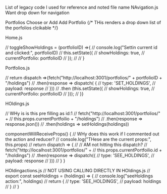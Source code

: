 
List of legacy code I used for reference and noted file name
NAvigation.js
Want drop down for navigation
<p style={navstyle}>  <ButtonDropdown isOpen={this.state.dropdownOpen} toggle={this.toggle}>
          <DropdownToggle caret>
            Portfolios
          </DropdownToggle>
            <DropdownMenu>
              <DropdownItem  header>Choose or Add</DropdownItem>
              <DropdownItem   onClick={this.toggleAddForm}>Add Portfolio</DropdownItem>
              {/* THis renders a drop down list of the porfolios clcikable  */}
              <Portfolios  toggleShowHoldings={this.toggleShowHoldings}/>
            </DropdownMenu>
        </ButtonDropdown>
</p>




Home.js

//  toggleShowHoldings = (portfolioID) =>{
//    console.log("Settin current id and clicked:", portfolioID)
//   this.setState({
//     showHoldings: true,
//     currentPortfolio: portfolioID
//   });
//
// }

Portfolios.js

// return dispatch =>{fetch("http://localhost:3001/portfolios/" + portfolioID + "/holdings")
//    .then(response => dispatch(  {
//        type: 'SET_HOLDINGS',
//        payload: response
//      }))
//      .then (this.setState({
//        showHoldings: true,
//        currentPortfolio: portfolioID
//      }));
//  }}


HOldings.js

// WHy is is this pre filling as id:1
// fetch("http://localhost:3001/portfolios/" +
// this.props.currentPortfoilio + "/holdings")
// .then(response => response.json())
// .then(holdings => setHoldings(holdings))

componentWillReceiveProps() {
  // WHy does this work if I commented out the action and reducer?
  // console.log("THese are the current props:", this.props)
  // return dispatch => {
  //    // AM not hitting this dispatch?
  //    fetch("http://localhost:3001/portfolios/" +
  //    this.props.currentPortfoilio.id + "/holdings")
  //    .then(response => dispatch({
  //      type: 'SEE_HOLDINGS',
  //          payload: response
  //        }))
  //  }
}



HOldingactions.js
// NOT USING CALLING DIRECTLY IN HOldings.js
// export const seeHoldings = (holdings) => {
//   console.log("seeHoldings action:", holdings)
//   return {
//     type: 'SEE_HOLDINGS',
//         payload: holdings
//       }
//   }
